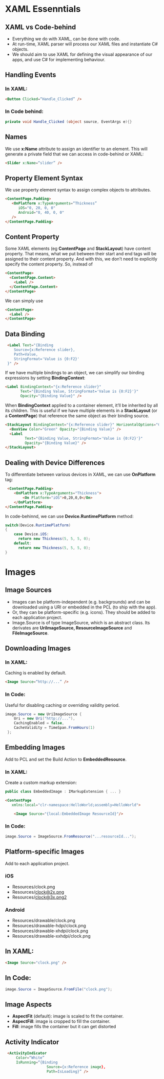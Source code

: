 # XAML Essenntials

## XAML vs Code-behind

- Everything we do with XAML, can be done with code. 
- At run-time, XAML parser will process our XAML files and instantiate C# objects. 
- We should aim to use XAML for defining the visual appearance of our apps, and use C# for implementing behaviour.

## Handling Events
### In XAML:
```html
<Button Clicked=“Handle_Clicked” />
```
### In Code behind:
```csharp
private void Handle_Clicked (object source, EventArgs e){}
```
## Names
We use **x:Name** attribute to assign an identifier to an element. This will generate a private field that we can access in code-behind or XAML:
```html
<Slider x:Name=“slider” />
```

## Property Element Syntax
We use property element syntax to assign complex objects to attributes.
```html
<ContentPage.Padding>    
   <OnPlatform x:TypeArguments=“Thickness”
      iOS="0, 20, 0, 0"
      Android="0, 40, 0, 0" 
   />
</ContentPage.Padding>
```

## Content Property
Some XAML elements (eg **ContentPage** and **StackLayout**) have content property. That means, what we put between their start and end tags will be assigned to their content property. And with this, we don’t need to explicitly specify the content property. So, instead of
```html
<ContentPage>
  <ContentPage.Content>
    <Label />
  </ContentPage.Content>
</ContentPage> 
```
We can simply use
```html
<ContentPage>
  <Label />
</ContentPage> 
```
## Data Binding
```html
 <Label Text="{Binding
    Source={x:Reference slider},
    Path=Value,
    StringFormat='Value is {0:F2}'
 }" />
```
If we have multiple bindings to an object, we can simplify our binding expressions by setting **BindingContext**:
```html 
<Label BindingContext="{x:Reference slider}"
       Text="{Binding Value, StringFormat='Value is {0:F2}'}"
       Opacity="{Binding Value}" />
```
When **BindingContext** applied to a container element, it’ll be inherited by all its children. This is useful if we have multiple elements in a **StackLayout** (or a **ContentPage**) that reference the same object as their binding source.
```html 
<StackLayout BindingContext="{x:Reference slider}" HorizontalOptions="Center">
  <BoxView Color="Green" Opacity="{Binding Value}" />
  <Label
         Text="{Binding Value, StringFormat='Value is {0:F2}'}"
         Opacity="{Binding Value}" />
</StackLayout>
```
## Dealing with Device Differences
To differentiate between various devices in XAML, we can use **OnPlatform** tag:
```html
 <ContentPage.Padding>
    <OnPlatform x:TypeArguments="Thickness">
        <On Platform="iOS">0,20,0,0</On>
    </OnPlatform>
</ContentPage.Padding>
```
In code-behinnd, we can use **Device.RuntimePlatform** method:
```csharp
switch(Device.RuntimePlatform)
{
    case Device.iOS:
      return new Thickness(5, 5, 5, 0);
    default:
      return new Thickness(5, 5, 5, 0);
}
```
# Images

## Image Sources

- Images can be platform-independent (e.g. backgrounds) and can be downloaded using a URI or embedded in the PCL (to ship with the app).
- Or, they can be platform-specific (e.g. icons). They should be added to each application project.
- Image.Source is of type ImageSource, which is an abstract class. Its derivates are **UriImageSource, ResourceImageSource** and **FileImageSource**. 

## Downloading Images
### In XAML:  
Caching is enabled by default.
```html
<Image Source=“http://...” />
```
### In Code:
Useful for disabling caching or overriding validity period. 
```csharp
image.Source = new UriImageSource {
    Uri = new Uri("http://..."),
    CachingEnabled = false,
    CacheValidity = TimeSpan.FromHours(1)
 };
```
## Embedding Images
Add to PCL and set the Build Action to **EmbeddedResource**.
### In XAML:
Create a custom markup extension:
```csharp
public class EmbeddedImage : IMarkupExtension { ... } 
```
```html
<ContentPage
   xmlns:local="clr-namespace:HelloWorld;assembly=HelloWorld">

    <Image Source="{local:EmbeddedImage ResourceId}"/>
```
### In Code: 
```csharp
image.Source = ImageSource.FromResource("...resourceId...");
```

## Platform-specific Images
Add to each application project. 
### iOS
- Resources/clock.png
- Resources/clock@2x.png
- Resources/clock@3x.png2

### Android
- Resources/drawable/clock.png
- Resources/drawable-hdpi/clock.png
- Resources/drawable-xhdpi/clock.png
- Resources/drawable-xxhdpi/clock.png

## In XAML:
```html
<Image Source="clock.png" />
```

## In Code:
```csharp
image.Source = ImageSource.FromFile("clock.png");
```

## Image Aspects
- **AspectFit** (default): image is scaled to fit the container. 
- **AspectFill**: image is cropped to fill the container.
- **Fill**: image fills the container but it can get distorted

## Activity Indicator
```html
 <ActivityIndicator
     Color=“White”
     IsRunning=“{Binding
                   Source={x:Reference image},
                   Path=IsLoading}” />
```
